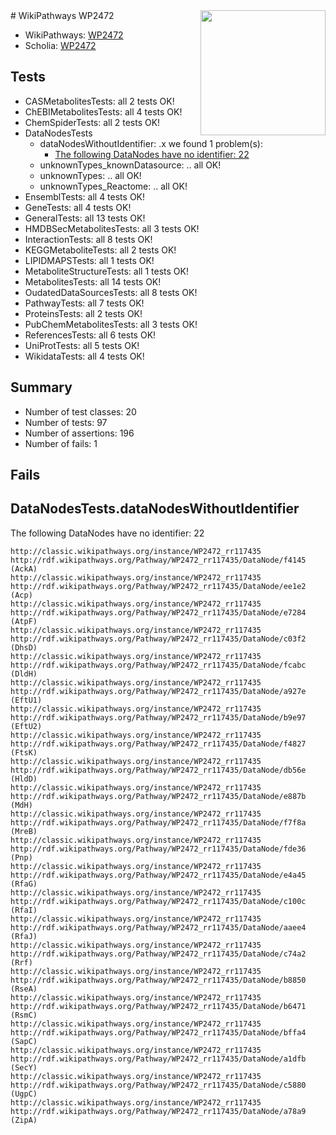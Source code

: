 <img style="float: right; width: 200px" src="https://upload.wikimedia.org/wikipedia/commons/thumb/8/83/Wplogo_with_text_500.png/640px-Wplogo_with_text_500.png" />
# WikiPathways WP2472

* WikiPathways: [WP2472](https://wikipathways.org/pathways/WP2472)
* Scholia: [WP2472](https://scholia.toolforge.org/wikipathways/WP2472)
## Tests
* CASMetabolitesTests: all 2 tests OK!
* ChEBIMetabolitesTests: all 4 tests OK!
* ChemSpiderTests: all 2 tests OK!
* DataNodesTests
    * dataNodesWithoutIdentifier: .x we found 1 problem(s):
        * [The following DataNodes have no identifier: 22](#8792c4b1)
    * unknownTypes_knownDatasource: .. all OK!
    * unknownTypes: .. all OK!
    * unknownTypes_Reactome: .. all OK!
* EnsemblTests: all 4 tests OK!
* GeneTests: all 4 tests OK!
* GeneralTests: all 13 tests OK!
* HMDBSecMetabolitesTests: all 3 tests OK!
* InteractionTests: all 8 tests OK!
* KEGGMetaboliteTests: all 2 tests OK!
* LIPIDMAPSTests: all 1 tests OK!
* MetaboliteStructureTests: all 1 tests OK!
* MetabolitesTests: all 14 tests OK!
* OudatedDataSourcesTests: all 8 tests OK!
* PathwayTests: all 7 tests OK!
* ProteinsTests: all 2 tests OK!
* PubChemMetabolitesTests: all 3 tests OK!
* ReferencesTests: all 6 tests OK!
* UniProtTests: all 5 tests OK!
* WikidataTests: all 4 tests OK!


## Summary

* Number of test classes: 20
* Number of tests: 97
* Number of assertions: 196
* Number of fails: 1

## Fails

<a name="8792c4b1" />

## DataNodesTests.dataNodesWithoutIdentifier

The following DataNodes have no identifier: 22
```
http://classic.wikipathways.org/instance/WP2472_rr117435 http://rdf.wikipathways.org/Pathway/WP2472_rr117435/DataNode/f4145 (AckA)
http://classic.wikipathways.org/instance/WP2472_rr117435 http://rdf.wikipathways.org/Pathway/WP2472_rr117435/DataNode/ee1e2 (Acp)
http://classic.wikipathways.org/instance/WP2472_rr117435 http://rdf.wikipathways.org/Pathway/WP2472_rr117435/DataNode/e7284 (AtpF)
http://classic.wikipathways.org/instance/WP2472_rr117435 http://rdf.wikipathways.org/Pathway/WP2472_rr117435/DataNode/c03f2 (DhsD)
http://classic.wikipathways.org/instance/WP2472_rr117435 http://rdf.wikipathways.org/Pathway/WP2472_rr117435/DataNode/fcabc (DldH)
http://classic.wikipathways.org/instance/WP2472_rr117435 http://rdf.wikipathways.org/Pathway/WP2472_rr117435/DataNode/a927e (EftU1)
http://classic.wikipathways.org/instance/WP2472_rr117435 http://rdf.wikipathways.org/Pathway/WP2472_rr117435/DataNode/b9e97 (EftU2)
http://classic.wikipathways.org/instance/WP2472_rr117435 http://rdf.wikipathways.org/Pathway/WP2472_rr117435/DataNode/f4827 (FtsK)
http://classic.wikipathways.org/instance/WP2472_rr117435 http://rdf.wikipathways.org/Pathway/WP2472_rr117435/DataNode/db56e (HldD)
http://classic.wikipathways.org/instance/WP2472_rr117435 http://rdf.wikipathways.org/Pathway/WP2472_rr117435/DataNode/e887b (MdH)
http://classic.wikipathways.org/instance/WP2472_rr117435 http://rdf.wikipathways.org/Pathway/WP2472_rr117435/DataNode/f7f8a (MreB)
http://classic.wikipathways.org/instance/WP2472_rr117435 http://rdf.wikipathways.org/Pathway/WP2472_rr117435/DataNode/fde36 (Pnp)
http://classic.wikipathways.org/instance/WP2472_rr117435 http://rdf.wikipathways.org/Pathway/WP2472_rr117435/DataNode/e4a45 (RfaG)
http://classic.wikipathways.org/instance/WP2472_rr117435 http://rdf.wikipathways.org/Pathway/WP2472_rr117435/DataNode/c100c (RfaI)
http://classic.wikipathways.org/instance/WP2472_rr117435 http://rdf.wikipathways.org/Pathway/WP2472_rr117435/DataNode/aaee4 (RfaJ)
http://classic.wikipathways.org/instance/WP2472_rr117435 http://rdf.wikipathways.org/Pathway/WP2472_rr117435/DataNode/c74a2 (Rrf)
http://classic.wikipathways.org/instance/WP2472_rr117435 http://rdf.wikipathways.org/Pathway/WP2472_rr117435/DataNode/b8850 (RseA)
http://classic.wikipathways.org/instance/WP2472_rr117435 http://rdf.wikipathways.org/Pathway/WP2472_rr117435/DataNode/b6471 (RsmC)
http://classic.wikipathways.org/instance/WP2472_rr117435 http://rdf.wikipathways.org/Pathway/WP2472_rr117435/DataNode/bffa4 (SapC)
http://classic.wikipathways.org/instance/WP2472_rr117435 http://rdf.wikipathways.org/Pathway/WP2472_rr117435/DataNode/a1dfb (SecY)
http://classic.wikipathways.org/instance/WP2472_rr117435 http://rdf.wikipathways.org/Pathway/WP2472_rr117435/DataNode/c5880 (UgpC)
http://classic.wikipathways.org/instance/WP2472_rr117435 http://rdf.wikipathways.org/Pathway/WP2472_rr117435/DataNode/a78a9 (ZipA)
```

